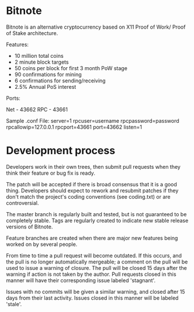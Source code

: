 Bitnote
==============

Bitnote is an alternative cryptocurrency based on X11 Proof of Work/ Proof of Stake architecture.

Features:
 - 10 million total coins
 - 2 minute block targets
 - 50 coins per block for first 3 month PoW stage
 - 90 confirmations for mining
 - 6 confirmations for sending/receiving
 - 2.5% Annual PoS interest
 
Ports:

Net - 43662 
RPC - 43661

Sample .conf File:
server=1
rpcuser=username
rpcpassword=password
rpcallowip=127.0.0.1
rpcport=43661 
port=43662
listen=1


Development process
===========================

Developers work in their own trees, then submit pull requests when
they think their feature or bug fix is ready.

The patch will be accepted if there is broad consensus that it is a
good thing.  Developers should expect to rework and resubmit patches
if they don't match the project's coding conventions (see coding.txt)
or are controversial.

The master branch is regularly built and tested, but is not guaranteed
to be completely stable. Tags are regularly created to indicate new
stable release versions of Bitnote.

Feature branches are created when there are major new features being
worked on by several people.

From time to time a pull request will become outdated. If this occurs, and
the pull is no longer automatically mergeable; a comment on the pull will
be used to issue a warning of closure. The pull will be closed 15 days
after the warning if action is not taken by the author. Pull requests closed
in this manner will have their corresponding issue labeled 'stagnant'.

Issues with no commits will be given a similar warning, and closed after
15 days from their last activity. Issues closed in this manner will be 
labeled 'stale'.
